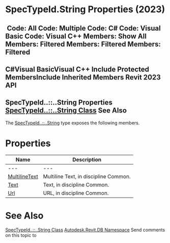 # SpecTypeId.String Properties (2023)

﻿
 Code: All Code: Multiple Code: C# Code: Visual Basic Code: Visual C++  Members: Show All Members: Filtered Members: Filtered Members: Filtered   
---  
C#Visual BasicVisual C++
Include Protected MembersInclude Inherited Members
Revit 2023 API  
---  
SpecTypeId..::..String Properties  
[SpecTypeId..::..String Class](838f3053-a30d-f80f-beff-2b04d710fbc9.md "SpecTypeId.String Class") See Also  
---  
The [SpecTypeId..::..String](838f3053-a30d-f80f-beff-2b04d710fbc9.md "SpecTypeId.String Class") type exposes the following members.
# Properties
| Name | Description |
| --- | --- |
| --- | --- | --- |
| [MultilineText](97bbc42a-47e8-0e2e-1c71-60e601b1a767.md "MultilineText Property") | Multiline Text, in discipline Common. |
| [Text](bca94fdd-b22c-45fb-2db7-c6290b29c9e9.md "Text Property") | Text, in discipline Common. |
| [Url](3609d7f8-e96e-2e38-f60e-65c68873b62f.md "Url Property") | URL, in discipline Common. |

# See Also
[SpecTypeId..::..String Class](838f3053-a30d-f80f-beff-2b04d710fbc9.md "SpecTypeId.String Class")
[Autodesk.Revit.DB Namespace](87546ba7-461b-c646-cbb1-2cb8f5bff8b2.md "Autodesk.Revit.DB Namespace")
Send comments on this topic to 